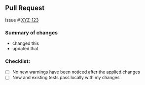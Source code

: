 <!--- Make sure to: --->
<!---   ■ add ticket number to PR's title "[XYZ-123] Awesome PR!" --->
<!---   ■ add reasonable Github labels to the PR --->

## Pull Request

Issue # [XYZ-123](https://<YOUR_ORG_JIRA>.atlassian.net/browse/XYZ-123)

### Summary of changes

-   changed this
-   updated that

### Checklist:

-   [ ] No new warnings have been noticed after the applied changes
-   [ ] New and existing tests pass locally with my changes
